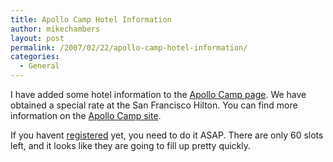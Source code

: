 ```yaml
---
title: Apollo Camp Hotel Information
author: mikechambers
layout: post
permalink: /2007/02/22/apollo-camp-hotel-information/
categories:
  - General
---
```



I have added some hotel information to the [Apollo Camp page][1]. We have obtained a special rate at the San Francisco Hilton. You can find more information on the [Apollo Camp site][1].

If you havent [registered][1] yet, you need to do it ASAP. There are only 60 slots left, and it looks like they are going to fill up pretty quickly.

 [1]: http://apollocamp.eventbrite.com/